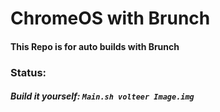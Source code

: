 # ChromeOS with Brunch
#### This Repo is for auto builds with Brunch
### Status: 
##### Build it yourself: `Main.sh volteer Image.img`
